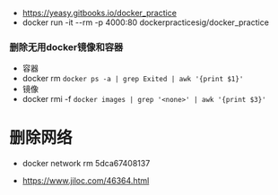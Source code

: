 - https://yeasy.gitbooks.io/docker_practice
- docker run -it --rm -p 4000:80 dockerpracticesig/docker_practice

### 删除无用docker镜像和容器
- 容器
 - docker rm `docker ps -a | grep Exited | awk '{print $1}'` 
- 镜像 
 - docker rmi -f  `docker images | grep '<none>' | awk '{print $3}'`  


# 删除网络
- docker network rm 5dca67408137

- https://www.jiloc.com/46364.html



